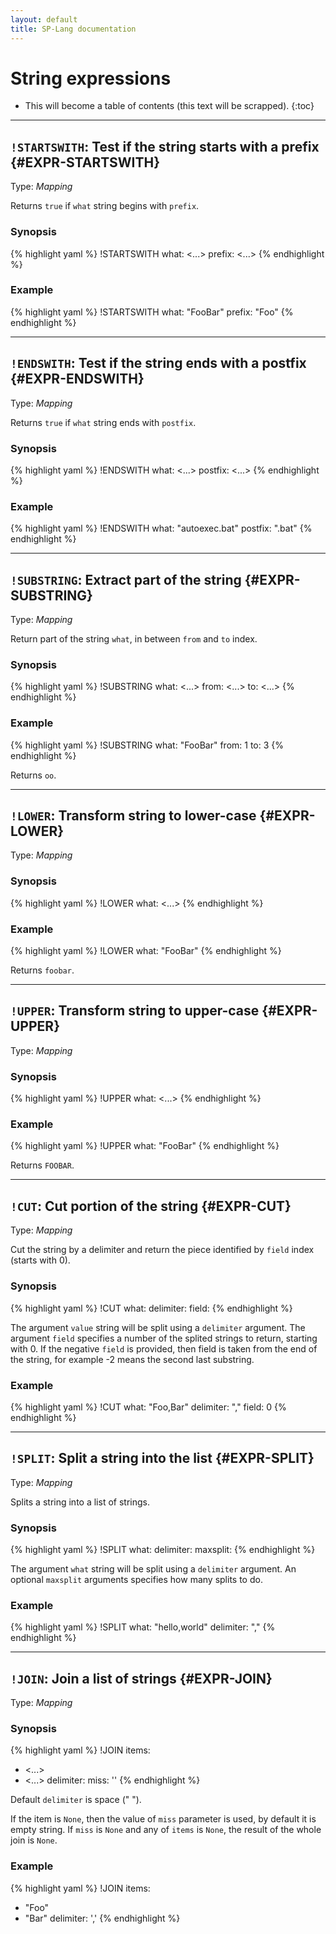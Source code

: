 ```yaml
---
layout: default
title: SP-Lang documentation
---
```


# String expressions

* This will become a table of contents (this text will be scrapped).
{:toc}

---

## `!STARTSWITH`: Test if the string starts with a prefix {#EXPR-STARTSWITH}

Type: _Mapping_

Returns `true` if `what` string begins with `prefix`.

### Synopsis

{% highlight yaml %}
!STARTSWITH
what: <...>
prefix: <...>
{% endhighlight %}


### Example

{% highlight yaml %}
!STARTSWITH
what: "FooBar"
prefix: "Foo"
{% endhighlight %}

---

## `!ENDSWITH`: Test if the string ends with a postfix {#EXPR-ENDSWITH}

Type: _Mapping_

Returns `true` if `what` string ends with `postfix`.

### Synopsis

{% highlight yaml %}
!ENDSWITH
what: <...>
postfix: <...>
{% endhighlight %}


### Example

{% highlight yaml %}
!ENDSWITH
what: "autoexec.bat"
postfix: ".bat"
{% endhighlight %}

---

## `!SUBSTRING`: Extract part of the string {#EXPR-SUBSTRING}

Type: _Mapping_

Return part of the string `what`, in between `from` and `to` index.

### Synopsis

{% highlight yaml %}
!SUBSTRING
what: <...>
from: <...>
to: <...>
{% endhighlight %}


### Example

{% highlight yaml %}
!SUBSTRING
what: "FooBar"
from: 1
to: 3
{% endhighlight %}

Returns `oo`.

---

## `!LOWER`: Transform string to lower-case {#EXPR-LOWER}

Type: _Mapping_


### Synopsis

{% highlight yaml %}
!LOWER
what: <...>
{% endhighlight %}


### Example

{% highlight yaml %}
!LOWER
what: "FooBar"
{% endhighlight %}

Returns `foobar`.


---

## `!UPPER`: Transform string to upper-case {#EXPR-UPPER}

Type: _Mapping_

### Synopsis

{% highlight yaml %}
!UPPER
what: <...>
{% endhighlight %}


### Example

{% highlight yaml %}
!UPPER
what: "FooBar"
{% endhighlight %}

Returns `FOOBAR`.

---

## `!CUT`: Cut portion of the string {#EXPR-CUT}

Type: _Mapping_

Cut the string by a delimiter and return the piece identified by `field` index (starts with 0).

### Synopsis

{% highlight yaml %}
!CUT
what: <string>
delimiter: <string>
field: <int>
{% endhighlight %}

The argument `value` string will be split using a `delimiter` argument.
The argument `field` specifies a number of the splited strings to return, starting with 0.
If the negative `field` is provided, then field is taken from the end of the string, for example -2 means the second last substring.


### Example

{% highlight yaml %}
!CUT
what: "Foo,Bar"
delimiter: ","
field: 0
{% endhighlight %}

---

## `!SPLIT`: Split a string into the list {#EXPR-SPLIT}

Type: _Mapping_

Splits a string into a list of strings.

### Synopsis

{% highlight yaml %}
!SPLIT
what: <string>
delimiter: <string>
maxsplit: <number>
{% endhighlight %}

The argument `what` string will be split using a `delimiter` argument.
An optional `maxsplit` arguments specifies how many splits to do.


### Example

{% highlight yaml %}
!SPLIT
what: "hello,world"
delimiter: ","
{% endhighlight %}

---

## `!JOIN`: Join a list of strings {#EXPR-JOIN}

Type: _Mapping_

### Synopsis

{% highlight yaml %}
!JOIN
items:
  - <...>
  - <...>
delimiter: <string>
miss: ''
{% endhighlight %}

Default `delimiter` is space (" ").

If the item is `None`, then the value of `miss` parameter is used, by default it is empty string.
If `miss` is `None` and  any of `items` is `None`, the result of the whole join is `None`.

### Example

{% highlight yaml %}
!JOIN
items:
  - "Foo"
  - "Bar"
delimiter: ','
{% endhighlight %}
